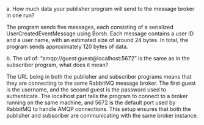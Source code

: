 a. How much data your publisher program will send to the message broker in one run?

The program sends five messages, each consisting of a serialized UserCreatedEventMessage using Borsh. Each message contains a user ID and a user name, with an estimated size of around 24 bytes. In total, the program sends approximately 120 bytes of data.

b. The url of: “amqp://guest:guest@localhost:5672” is the same as in the subscriber program, what does it mean?

The URL being in both the publisher and subscriber programs means that they are connecting to the same RabbitMQ message broker. The first guest is the username, and the second guest is the password used to authenticate. The localhost part tells the program to connect to a broker running on the same machine, and 5672 is the default port used by RabbitMQ to handle AMQP connections. This setup ensures that both the publisher and subscriber are communicating with the same broker instance.